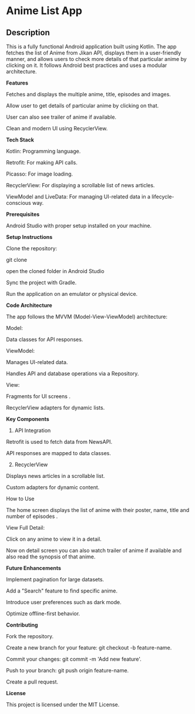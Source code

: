 # Anime List App

## Description
This is a fully functional Android application built using Kotlin. 
The app fetches the list of Anime from Jikan API, displays them in a user-friendly manner, and allows users to check more details of that particular anime by clicking on it. 
It follows Android best practices and uses a modular architecture.

**Features**

Fetches and displays the multiple anime, title, episodes and images.

Allow user to get details of particular anime by clicking on that.

User can also see trailer of anime if available.

Clean and modern UI using RecyclerView.

**Tech Stack**

Kotlin: Programming language.

Retrofit: For making API calls.

Picasso: For image loading.

[//]: # (Coroutines: For asynchronous operations.)

RecyclerView: For displaying a scrollable list of news articles.

ViewModel and LiveData: For managing UI-related data in a lifecycle-conscious way.

**Prerequisites**

Android Studio with proper setup installed on your machine.


**Setup Instructions**

Clone the repository:

git clone 

open the cloned folder in Android Studio

Sync the project with Gradle.

Run the application on an emulator or physical device.

**Code Architecture**

The app follows the MVVM (Model-View-ViewModel) architecture:

Model:

Data classes for API responses.

ViewModel:

Manages UI-related data.

Handles API and database operations via a Repository.

View:

Fragments for UI screens .

RecyclerView adapters for dynamic lists.

**Key Components**

1. API Integration

Retrofit is used to fetch data from NewsAPI.

API responses are mapped to data classes.

2. RecyclerView

Displays news articles in a scrollable list.

Custom adapters for dynamic content.

How to Use

The home screen displays the list of anime with their poster, name, title and number of episodes .

View Full Detail:

Click on any anime to view it in a detail.

Now on detail screen you can also watch trailer of anime if available and also read the synopsis of that anime.

**Future Enhancements**

Implement pagination for large datasets.

Add a "Search" feature to find specific anime.

Introduce user preferences such as dark mode.

Optimize offline-first behavior.

**Contributing**

Fork the repository.

Create a new branch for your feature: git checkout -b feature-name.

Commit your changes: git commit -m 'Add new feature'.

Push to your branch: git push origin feature-name.

Create a pull request.

**License**

This project is licensed under the MIT License.



